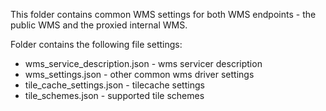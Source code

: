 This folder contains common WMS settings for both WMS endpoints - the public WMS and the proxied internal WMS.

Folder contains the following file settings:
* wms_service_description.json - wms servicer description
* wms_settings.json - other common wms driver settings
* tile_cache_settings.json - tilecache settings
* tile_schemes.json - supported tile schemes